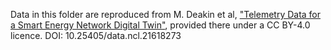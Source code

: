 Data in this folder are reproduced from M. Deakin et al, ["Telemetry Data for a Smart Energy Network Digital Twin"](https://doi.org/10.25405/data.ncl.21618273.v1), provided there under a CC BY-4.0 licence. DOI: 10.25405/data.ncl.21618273
